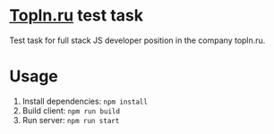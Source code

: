 # [Topln.ru](https://topln.ru) test task

Test task for full stack JS developer position in the company topln.ru.

# Usage

1. Install dependencies: `npm install`
2. Build client: `npm run build`
3. Run server: `npm run start`
